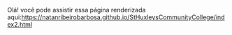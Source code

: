 Olá! você pode assistir essa página renderizada aqui:https://natanribeirobarbosa.github.io/StHuxleysCommunityCollege/index2.html

